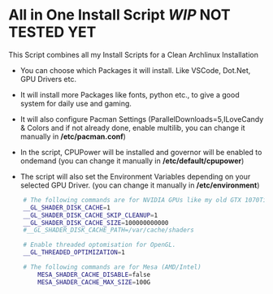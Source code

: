 # All in One Install Script ***WIP*** **NOT TESTED YET**
This Script combines all my Install Scripts for a Clean Archlinux Installation

- You can choose which Packages it will install. Like VSCode, Dot.Net, GPU Drivers etc.
- It will install more Packages like fonts, python etc., to give a good system for daily use and gaming.

- It will also configure Pacman Settings (ParallelDownloads=5,ILoveCandy & Colors and if not already done, enable multilib, you can change it manually in **/etc/pacman.conf**)
- In the script, CPUPower will be installed and governor will be enabled to ondemand (you can change it manually in **/etc/default/cpupower**)
- The script will also set the Environment Variables depending on your selected GPU Driver. (you can change it manually in **/etc/environment**)

```bash
    # The following commands are for NVIDIA GPUs like my old GTX 1070Ti etc.
    __GL_SHADER_DISK_CACHE=1
    __GL_SHADER_DISK_CACHE_SKIP_CLEANUP=1
    __GL_SHADER_DISK_CACHE_SIZE=100000000000
    #__GL_SHADER_DISK_CACHE_PATH=/var/cache/shaders

    # Enable threaded optomisation for OpenGL.
    __GL_THREADED_OPTIMIZATION=1
```

```bash
    # The following commands are for Mesa (AMD/Intel)
        MESA_SHADER_CACHE_DISABLE=false
        MESA_SHADER_CACHE_MAX_SIZE=100G
```
